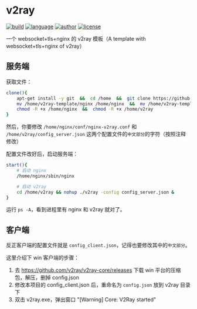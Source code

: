 # v2ray
[![build](https://github.com/nanqinlang/SVG/blob/master/build%20passing.svg)](https://github.com/nanqinlang/v2ray)
[![language](https://github.com/nanqinlang/SVG/blob/master/language-shell-blue.svg)](https://github.com/nanqinlang/v2ray)
[![author](https://github.com/nanqinlang/SVG/blob/master/author-nanqinlang-lightgrey.svg)](https://github.com/nanqinlang/v2ray)
[![license](https://github.com/nanqinlang/SVG/blob/master/license-GPLv3-orange.svg)](https://github.com/nanqinlang/v2ray)

一个 websocket+tls+nginx 的 v2ray 模板（A template with websocket+tls+nginx of v2ray）

## 服务端
获取文件：
```bash
clone(){
	apt-get install -y git  &&  cd /home  &&  git clone https://github.com/nanqinlang/v2ray.git v2ray-template
	mv /home/v2ray-template/nginx /home/nginx  &&  mv /home/v2ray-template/v2ray /home/v2ray  &&  rm -rf /home/v2ray-template
	chmod -R +x /home/nginx  &&  chmod -R +x /home/v2ray
}
```

然后，你要修改 `/home/nginx/conf/nginx-v2ray.conf` 和 `/home/v2ray/config_server.json` 这两个配置文件的`中文部分`的字符（按照注释修改）

配置文件改好后，启动服务端：
```bash
start(){
	# 启动 nginx
	/home/nginx/sbin/nginx

	# 启动 v2ray
	cd /home/v2ray && nohup ./v2ray -config config_server.json &
}
```

运行 `ps -A`，看到进程里有 nginx 和 v2ray 就对了。


## 客户端
反正客户端的配置文件就是 `config_client.json`，记得也要修改其中的`中文部分`。

这里介绍下 win 客户端的步骤：
1. 去 https://github.com/v2ray/v2ray-core/releases 下载 win 平台的压缩包，解压，删掉 config.json
2. 修改本项目的 config_client.json 后，重命名为 `config.json` 放到 v2ray 目录下
3. 双击 v2ray.exe，弹出窗口 "[Warning] Core: V2Ray started"